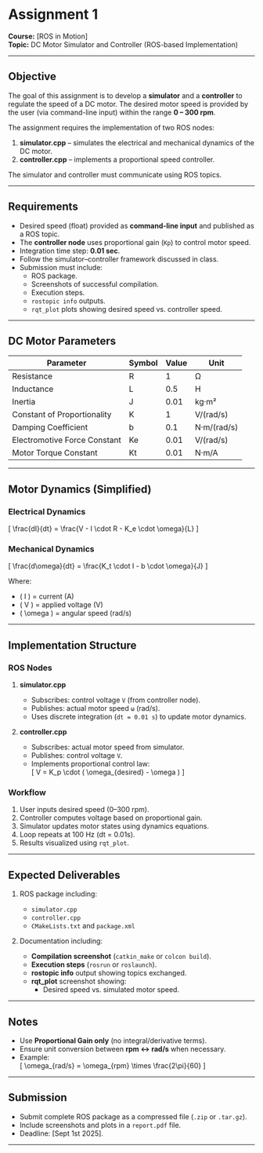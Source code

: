 # Assignment 1  
**Course:** [ROS in Motion]  
**Topic:** DC Motor Simulator and Controller (ROS-based Implementation)  

---

## Objective
The goal of this assignment is to develop a **simulator** and a **controller** to regulate the speed of a DC motor. The desired motor speed is provided by the user (via command-line input) within the range **0 – 300 rpm**.  

The assignment requires the implementation of two ROS nodes:  
1. **simulator.cpp** – simulates the electrical and mechanical dynamics of the DC motor.  
2. **controller.cpp** – implements a proportional speed controller.  

The simulator and controller must communicate using ROS topics.  

---

## Requirements
- Desired speed (float) provided as **command-line input** and published as a ROS topic.  
- The **controller node** uses proportional gain (`Kp`) to control motor speed.  
- Integration time step: **0.01 sec**.  
- Follow the simulator–controller framework discussed in class.  
- Submission must include:  
  - ROS package.  
  - Screenshots of successful compilation.  
  - Execution steps.  
  - `rostopic info` outputs.  
  - `rqt_plot` plots showing desired speed vs. controller speed.  

---

## DC Motor Parameters
| Parameter | Symbol | Value | Unit |
|-----------|---------|-------|------|
| Resistance | R | 1 | Ω |
| Inductance | L | 0.5 | H |
| Inertia | J | 0.01 | kg·m² |
| Constant of Proportionality | K | 1 | V/(rad/s) |
| Damping Coefficient | b | 0.1 | N·m/(rad/s) |
| Electromotive Force Constant | Ke | 0.01 | V/(rad/s) |
| Motor Torque Constant | Kt | 0.01 | N·m/A |

---

## Motor Dynamics (Simplified)

### Electrical Dynamics
\[
\frac{dI}{dt} = \frac{V - I \cdot R - K_e \cdot \omega}{L}
\]

### Mechanical Dynamics
\[
\frac{d\omega}{dt} = \frac{K_t \cdot I - b \cdot \omega}{J}
\]

Where:  
- \( I \) = current (A)  
- \( V \) = applied voltage (V)  
- \( \omega \) = angular speed (rad/s)  

---

## Implementation Structure

### ROS Nodes
1. **simulator.cpp**  
   - Subscribes: control voltage `V` (from controller node).  
   - Publishes: actual motor speed `ω` (rad/s).  
   - Uses discrete integration (`dt = 0.01 s`) to update motor dynamics.  

2. **controller.cpp**  
   - Subscribes: actual motor speed from simulator.  
   - Publishes: control voltage `V`.  
   - Implements proportional control law:  
     \[
     V = K_p \cdot ( \omega_{desired} - \omega )
     \]  

### Workflow
1. User inputs desired speed (0–300 rpm).  
2. Controller computes voltage based on proportional gain.  
3. Simulator updates motor states using dynamics equations.  
4. Loop repeats at 100 Hz (dt = 0.01s).  
5. Results visualized using `rqt_plot`.  

---

## Expected Deliverables
1. ROS package including:  
   - `simulator.cpp`  
   - `controller.cpp`  
   - `CMakeLists.txt` and `package.xml`  

2. Documentation including:  
   - **Compilation screenshot** (`catkin_make` or `colcon build`).  
   - **Execution steps** (`rosrun` or `roslaunch`).  
   - **rostopic info** output showing topics exchanged.  
   - **rqt_plot** screenshot showing:  
     - Desired speed vs. simulated motor speed.  

---

## Notes
- Use **Proportional Gain only** (no integral/derivative terms).  
- Ensure unit conversion between **rpm ↔ rad/s** when necessary.  
- Example:  
  \[
  \omega_{rad/s} = \omega_{rpm} \times \frac{2\pi}{60}
  \]  

---

## Submission
- Submit complete ROS package as a compressed file (`.zip` or `.tar.gz`).  
- Include screenshots and plots in a `report.pdf` file.  
- Deadline: [Sept 1st 2025].  

---

